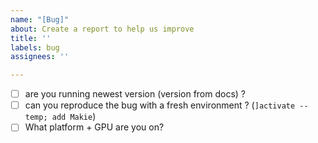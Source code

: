 ```yaml
---
name: "[Bug]"
about: Create a report to help us improve
title: ''
labels: bug
assignees: ''

---
```


- [ ] are you running newest version (version from docs) ?
- [ ] can you reproduce the bug with a fresh environment ? (`]activate --temp; add Makie`)
- [ ] What platform + GPU are you on?
